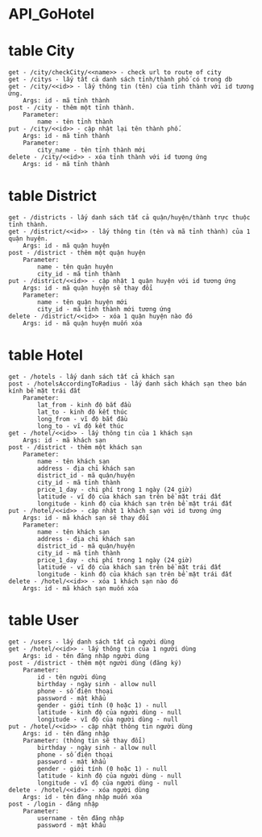 # API_GoHotel

# table City
	get - /city/checkCity/<<name>> - check url to route of city
	get - /citys - lấy tất cả danh sách tỉnh/thành phố có trong db
	get - /city/<<id>> - lấy thông tin (tên) của tỉnh thành với id tương ứng. 
		Args: id - mã tỉnh thành
	post - /city - thêm một tỉnh thành. 
		Parameter:
			name - tên tỉnh thành
	put - /city/<<id>> - cập nhật lại tên thành phố. 
		Args: id - mã tỉnh thành
		Parameter:
			city_name - tên tỉnh thành mới
	delete - /city/<<id>> - xóa tỉnh thành với id tương ứng
		Args: id - mã tỉnh thành

# table District
	get - /districts - lấy danh sách tất cả quận/huyện/thành trực thuộc tỉnh thành.
	get - /district/<<id>> - lấy thông tin (tên và mã tỉnh thành) của 1 quận huyện.
		Args: id - mã quận huyện
	post - /district - thêm một quận huyện
		Parameter:
			name - tên quận huyện
			city_id - mã tỉnh thành
	put - /district/<<id>> - cập nhật 1 quận huyện với id tương ứng
		Args: id - mã quận huyện sẽ thay đổi
		Parameter:
			name - tên quận huyện mới
			city_id - mã tỉnh thành mới tương ứng
	delete - /district/<<id>> - xóa 1 quận huyện nào đó
		Args: id - mã quận huyện muốn xóa

# table Hotel
	get - /hotels - lấy danh sách tất cả khách sạn
	post - /hotelsAccordingToRadius - lấy danh sách khách sạn theo bán kính bề mặt trái đất
		Parameter:
			lat_from - kinh độ bắt đầu
			lat_to - kinh độ kết thúc
			long_from - vĩ độ bắt đầu
			long_to - vĩ độ kết thúc
	get - /hotel/<<id>> - lấy thông tin của 1 khách sạn
		Args: id - mã khách sạn
	post - /district - thêm một khách sạn
		Parameter:
			name - tên khách sạn
			address - địa chỉ khách sạn
			district_id - mã quận/huyện
			city_id - mã tỉnh thành
			price_1_day - chi phí trong 1 ngày (24 giờ)
			latitude - vĩ độ của khách sạn trên bề mặt trái đất
			longitude - kinh độ của khách sạn trên bề mặt trái đất
	put - /hotel/<<id>> - cập nhật 1 khách sạn với id tương ứng
		Args: id - mã khách sạn sẽ thay đổi
		Parameter:
			name - tên khách sạn
			address - địa chỉ khách sạn
			district_id - mã quận/huyện
			city_id - mã tỉnh thành
			price_1_day - chi phí trong 1 ngày (24 giờ)
			latitude - vĩ độ của khách sạn trên bề mặt trái đất
			longitude - kinh độ của khách sạn trên bề mặt trái đất
	delete - /hotel/<<id>> - xóa 1 khách sạn nào đó
		Args: id - mã khách sạn muốn xóa

# table User
	get - /users - lấy danh sách tất cả người dùng
	get - /hotel/<<id>> - lấy thông tin của 1 người dùng
		Args: id - tên đăng nhập người dùng
	post - /district - thêm một người dùng (đăng ký)
		Parameter:
			id - tên người dùng
			birthday - ngày sinh - allow null
			phone - số điện thoại
			password - mật khẩu
			gender - giới tính (0 hoặc 1) - null 
			latitude - kinh độ của người dùng - null
			longitude - vĩ độ của người dùng - null
	put - /hotel/<<id>> - cập nhật thông tin người dùng
		Args: id - tên đăng nhập 
		Parameter: (thông tin sẽ thay đổi)
			birthday - ngày sinh - allow null
			phone - số điện thoại
			password - mật khẩu
			gender - giới tính (0 hoặc 1) - null 
			latitude - kinh độ của người dùng - null
			longitude - vĩ độ của người dùng - null
	delete - /hotel/<<id>> - xóa người dùng
		Args: id - tên đăng nhập muốn xóa
	post - /login - đăng nhập
		Parameter:
			username - tên đăng nhập
			password - mật khẩu
